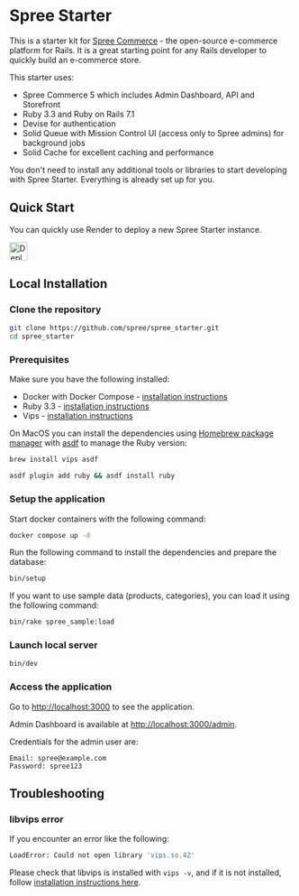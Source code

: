# Spree Starter

This is a starter kit for [Spree Commerce](https://spreecommerce.org) - the open-source e-commerce platform for Rails. It is a great starting point for any Rails developer to quickly build an e-commerce store.

This starter uses:

* Spree Commerce 5 which includes Admin Dashboard, API and Storefront
* Ruby 3.3 and Ruby on Rails 7.1
* Devise for authentication
* Solid Queue with Mission Control UI (access only to Spree admins) for background jobs
* Solid Cache for excellent caching and performance

You don't need to install any additional tools or libraries to start developing with Spree Starter. Everything is already set up for you.

## Quick Start

You can quickly use Render to deploy a new Spree Starter instance.

<a href="https://render.com/deploy?repo=https://github.com/spree/spree_starter/tree/main">
  <img src="https://render.com/images/deploy-to-render-button.svg" alt="Deploy to Render" height=32>
</a>

## Local Installation

### Clone the repository

```bash
git clone https://github.com/spree/spree_starter.git
cd spree_starter
```

### Prerequisites

Make sure you have the following installed:
* Docker with Docker Compose - [installation instructions](https://docs.docker.com/get-docker/)
* Ruby 3.3 - [installation instructions](https://www.ruby-lang.org/en/documentation/installation/)
* Vips - [installation instructions](https://libvips.github.io/libvips/install.html)

On MacOS you can install the dependencies using [Homebrew package manager](https://brew.sh/) with [asdf](https://asdf-vm.com/) to manage the Ruby version:

```bash
brew install vips asdf
```

```bash
asdf plugin add ruby && asdf install ruby
```

### Setup the application

Start docker containers with the following command:

```bash
docker compose up -d
```

Run the following command to install the dependencies and prepare the database:

```bash
bin/setup
```

If you want to use sample data (products, categories), you can load it using the following command:

```bash
bin/rake spree_sample:load
```

### Launch local server

```bash
bin/dev
```

### Access the application

Go to [http://localhost:3000](http://localhost:3000) to see the application.

Admin Dashboard is available at [http://localhost:3000/admin](http://localhost:3000/admin).

Credentials for the admin user are:

```
Email: spree@example.com
Password: spree123
```

## Troubleshooting

### libvips error

If you encounter an error like the following:

```bash
LoadError: Could not open library 'vips.so.42'
```

Please check that libvips is installed with `vips -v`, and if it is not installed, follow [installation instructions here](https://www.libvips.org/install.html).
